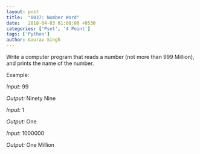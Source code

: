 ```yaml
---
layout: post
title:  "0037: Number Word"
date:   2018-04-03 01:00:00 +0530
categories: ['Pset', '4 Point']
tags: ['Python']
author: Gaurav Singh
---
```

Write a computer program that reads a number (not more than 999 Million), and prints the name of the number.

Example:

_Input:_ 99

_Output:_ Ninety Nine

_Input:_ 1

_Output:_ One

_Input:_ 1000000

_Output:_ One Million
